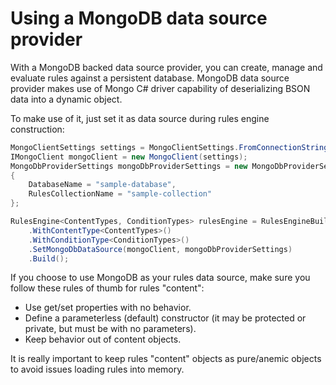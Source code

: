 # Using a MongoDB data source provider

With a MongoDB backed data source provider, you can create, manage and evaluate rules against a persistent database. MongoDB data source provider makes use of Mongo C# driver capability of deserializing BSON data into a dynamic object.

To make use of it, just set it as data source during rules engine construction:

```csharp
MongoClientSettings settings = MongoClientSettings.FromConnectionString("mongodb://localhost:27017");
IMongoClient mongoClient = new MongoClient(settings);
MongoDbProviderSettings mongoDbProviderSettings = new MongoDbProviderSettings
{
    DatabaseName = "sample-database",
    RulesCollectionName = "sample-collection"
};

RulesEngine<ContentTypes, ConditionTypes> rulesEngine = RulesEngineBuilder.CreateRulesEngine()
    .WithContentType<ContentTypes>()
    .WithConditionType<ConditionTypes>()
    .SetMongoDbDataSource(mongoClient, mongoDbProviderSettings)
    .Build();
```

If you choose to use MongoDB as your rules data source, make sure you follow these rules of thumb for rules "content":

- Use get/set properties with no behavior.
- Define a parameterless (default) constructor (it may be protected or private, but must be with no parameters).
- Keep behavior out of content objects.

It is really important to keep rules "content" objects as pure/anemic objects to avoid issues loading rules into memory.
